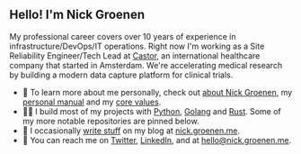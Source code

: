 ## Hello! I'm Nick Groenen

My professional career covers over 10 years of experience in infrastructure/DevOps/IT operations.
Right now I'm working as a Site Reliability Engineer/Tech Lead at [Castor], an international healthcare company that started in Amsterdam.
We're accelerating medical research by building a modern data capture platform for clinical trials.

- 🙋 To learn more about me personally, check out [about Nick Groenen], my [personal manual] and my [core values].
- 🧑‍💻 I build most of my projects with [Python], [Golang] and [Rust]. Some of my more notable repositories are pinned below.
- 📝 I occasionally [write stuff][posts] on my blog at [nick.groenen.me].
- 💬 You can reach me on [Twitter], [LinkedIn], and at [hello@nick.groenen.me].


[about Nick Groenen]: https://nick.groenen.me/about/
[castor]: https://nick.groenen.me/notes/castor-overview/
[core values]: https://nick.groenen.me/notes/my-core-values/
[golang]: https://nick.groenen.me/notes/go-programming-language/
[hello@nick.groenen.me]: mailto:hello@nick.groenen.me
[linkedin]: https://www.linkedin.com/in/nickgroenen/
[nick.groenen.me]: https://nick.groenen.me/
[personal manual]: https://nick.groenen.me/personal-manual/
[posts]: https://nick.groenen.me/posts/
[python]: https://nick.groenen.me/notes/python-programming-language/
[rust]: https://nick.groenen.me/notes/rust-programming-language/
[twitter]: https://twitter.com/NickGroenen
